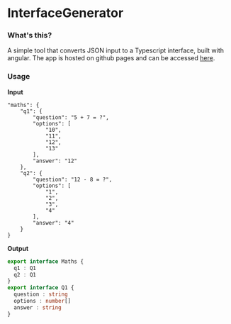 # InterfaceGenerator

### What's this?
A simple tool that converts JSON input to a Typescript interface, built with angular.
The app is hosted on github pages and can be accessed [here](https://williamjuan027.github.io/interfaceGenerator/).

### Usage
**Input**
```
"maths": {
    "q1": {
        "question": "5 + 7 = ?",
        "options": [
            "10",
            "11",
            "12",
            "13"
        ],
        "answer": "12"
    },
    "q2": {
        "question": "12 - 8 = ?",
        "options": [
            "1",
            "2",
            "3",
            "4"
        ],
        "answer": "4"
    }
}
```  
**Output**
```ts
export interface Maths { 
  q1 : Q1 
  q2 : Q1 
}
export interface Q1 { 
  question : string 
  options : number[] 
  answer : string 
}
```
